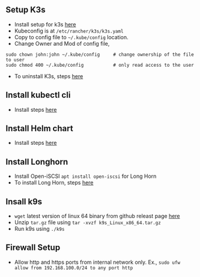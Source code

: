 ## Setup K3s
* Install setup for k3s [here](https://rancher.com/docs/k3s/latest/en/installation/install-options/)
* Kubeconfig is at `/etc/rancher/k3s/k3s.yaml`
* Copy to config file to `~/.kube/config` location.
* Change Owner and Mod of config file,
```
sudo chown john:john ~/.kube/config     # change ownership of the file to user
sudo chmod 400 ~/.kube/config           # only read access to the user
```
* To uninstall K3s, steps [here](https://rancher.com/docs/k3s/latest/en/installation/uninstall/)

## Install kubectl cli
* Install steps [here](https://kubernetes.io/docs/tasks/tools/install-kubectl-linux/)

## Install Helm chart
* Install steps [here](https://helm.sh/docs/intro/install/#from-apt-debianubuntu)

## Install Longhorn
* Install Open-iSCSI `apt install open-iscsi` for Long Horn
* To install Long Horn, steps [here](https://rancher.com/docs/k3s/latest/en/storage/)

## Insall k9s
* `wget` latest version of linux 64 binary from github releast page [here](https://github.com/derailed/k9s/releases)
* Unzip `tar.gz` file using `tar -xvzf k9s_Linux_x86_64.tar.gz`
* Run k9s using `./k9s`

## Firewall Setup
* Allow http and https ports from internal network only. Ex., `sudo ufw allow from 192.168.100.0/24 to any port http`
